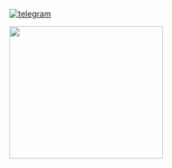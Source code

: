 [![telegram](https://aleen42.github.io/badges/src/telegram.svg)](https://t.me/oramaz)
<!-- 
[![oramaz's GitHub stats](https://github-readme-stats.vercel.app/api?username=oramaz&count_private=true&show_icons=true&hide=stars,issues&theme=radical)](https://github.com/anuraghazra/github-readme-stats)

[![Top Langs](https://github-readme-stats.vercel.app/api/top-langs/?username=oramaz&layout=compact&theme=radical)](https://github.com/anuraghazra/github-readme-stats) -->
<img width="274" height="237" src="https://www.pinclipart.com/picdir/big/571-5718081_gopher-clip-art-png-clipart.png">
